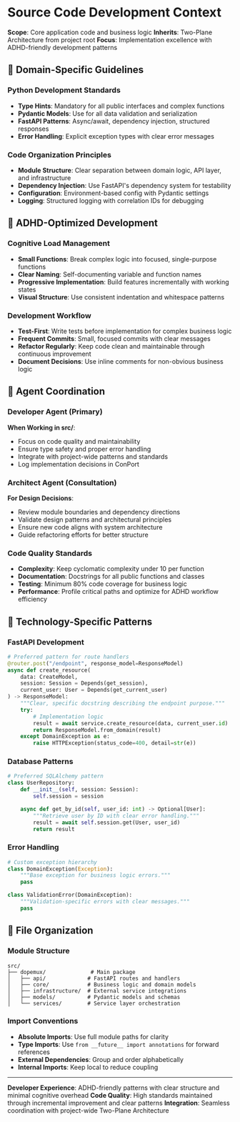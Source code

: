 # Source Code Development Context

**Scope**: Core application code and business logic
**Inherits**: Two-Plane Architecture from project root
**Focus**: Implementation excellence with ADHD-friendly development patterns

## 🎯 Domain-Specific Guidelines

### Python Development Standards
- **Type Hints**: Mandatory for all public interfaces and complex functions
- **Pydantic Models**: Use for all data validation and serialization
- **FastAPI Patterns**: Async/await, dependency injection, structured responses
- **Error Handling**: Explicit exception types with clear error messages

### Code Organization Principles
- **Module Structure**: Clear separation between domain logic, API layer, and infrastructure
- **Dependency Injection**: Use FastAPI's dependency system for testability
- **Configuration**: Environment-based config with Pydantic settings
- **Logging**: Structured logging with correlation IDs for debugging

## 🧠 ADHD-Optimized Development

### Cognitive Load Management
- **Small Functions**: Break complex logic into focused, single-purpose functions
- **Clear Naming**: Self-documenting variable and function names
- **Progressive Implementation**: Build features incrementally with working states
- **Visual Structure**: Use consistent indentation and whitespace patterns

### Development Workflow
- **Test-First**: Write tests before implementation for complex business logic
- **Frequent Commits**: Small, focused commits with clear messages
- **Refactor Regularly**: Keep code clean and maintainable through continuous improvement
- **Document Decisions**: Use inline comments for non-obvious business logic

## 🚀 Agent Coordination

### Developer Agent (Primary)
**When Working in src/**:
- Focus on code quality and maintainability
- Ensure type safety and proper error handling
- Integrate with project-wide patterns and standards
- Log implementation decisions in ConPort

### Architect Agent (Consultation)
**For Design Decisions**:
- Review module boundaries and dependency directions
- Validate design patterns and architectural principles
- Ensure new code aligns with system architecture
- Guide refactoring efforts for better structure

### Code Quality Standards
- **Complexity**: Keep cyclomatic complexity under 10 per function
- **Documentation**: Docstrings for all public functions and classes
- **Testing**: Minimum 80% code coverage for business logic
- **Performance**: Profile critical paths and optimize for ADHD workflow efficiency

## 🔧 Technology-Specific Patterns

### FastAPI Development
```python
# Preferred pattern for route handlers
@router.post("/endpoint", response_model=ResponseModel)
async def create_resource(
    data: CreateModel,
    session: Session = Depends(get_session),
    current_user: User = Depends(get_current_user)
) -> ResponseModel:
    """Clear, specific docstring describing the endpoint purpose."""
    try:
        # Implementation logic
        result = await service.create_resource(data, current_user.id)
        return ResponseModel.from_domain(result)
    except DomainException as e:
        raise HTTPException(status_code=400, detail=str(e))
```

### Database Patterns
```python
# Preferred SQLAlchemy pattern
class UserRepository:
    def __init__(self, session: Session):
        self.session = session

    async def get_by_id(self, user_id: int) -> Optional[User]:
        """Retrieve user by ID with clear error handling."""
        result = await self.session.get(User, user_id)
        return result
```

### Error Handling
```python
# Custom exception hierarchy
class DomainException(Exception):
    """Base exception for business logic errors."""
    pass

class ValidationError(DomainException):
    """Validation-specific errors with clear messages."""
    pass
```

## 📁 File Organization

### Module Structure
```
src/
├── dopemux/              # Main package
│   ├── api/             # FastAPI routes and handlers
│   ├── core/            # Business logic and domain models
│   ├── infrastructure/  # External service integrations
│   ├── models/          # Pydantic models and schemas
│   └── services/        # Service layer orchestration
```

### Import Conventions
- **Absolute Imports**: Use full module paths for clarity
- **Type Imports**: Use `from __future__ import annotations` for forward references
- **External Dependencies**: Group and order alphabetically
- **Internal Imports**: Keep local to reduce coupling

---

**Developer Experience**: ADHD-friendly patterns with clear structure and minimal cognitive overhead
**Code Quality**: High standards maintained through incremental improvement and clear patterns
**Integration**: Seamless coordination with project-wide Two-Plane Architecture